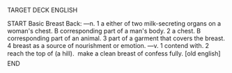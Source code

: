 TARGET DECK
ENGLISH

START
Basic
Breast
Back: —n. 1 a either of two milk-secreting organs on a woman's chest. B corresponding part of a man's body. 2 a chest. B corresponding part of an animal. 3 part of a garment that covers the breast. 4 breast as a source of nourishment or emotion. —v. 1 contend with. 2 reach the top of (a hill).  make a clean breast of confess fully. [old english]
END
